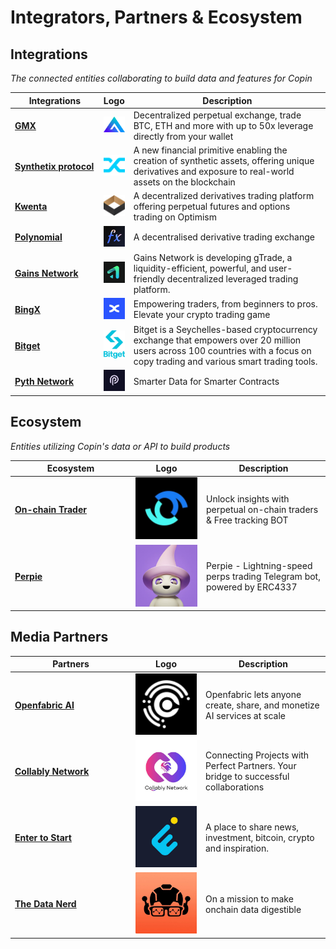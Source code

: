 # Integrators, Partners & Ecosystem

## Integrations

_The connected entities collaborating to build data and features for Copin_

<table><thead><tr><th width="187">Integrations</th><th>Logo</th><th width="560">Description</th></tr></thead><tbody><tr><td><a href="https://twitter.com/Copin_io/status/1723349580610412740"><strong>GMX</strong></a></td><td><img src="../.gitbook/assets/image (31).png" alt="" data-size="original"></td><td>Decentralized perpetual exchange, trade BTC, ETH and more with up to 50x leverage directly from your wallet</td></tr><tr><td><a href="https://twitter.com/Copin_io/status/1712090427015500091"><strong>Synthetix protocol</strong></a></td><td><img src="../.gitbook/assets/image (29).png" alt="" data-size="original"></td><td>A new financial primitive enabling the creation of synthetic assets, offering unique derivatives and exposure to real-world assets on the blockchain</td></tr><tr><td><a href="https://twitter.com/Copin_io/status/1722572408471879949"><strong>Kwenta</strong></a></td><td><img src="../.gitbook/assets/image (27).png" alt="" data-size="original"></td><td>A decentralized derivatives trading platform offering perpetual futures and options trading on Optimism</td></tr><tr><td><a href="https://twitter.com/Copin_io/status/1730955104453640386"><strong>Polynomial</strong></a></td><td><img src="../.gitbook/assets/Logo.png" alt="" data-size="original"></td><td>A decentralised derivative trading exchange</td></tr><tr><td><a href="https://twitter.com/GainsNetwork_io/status/1770568116973494679?s=20"><strong>Gains Network</strong></a></td><td><img src="../.gitbook/assets/image (1) (1) (1) (1) (1) (1).png" alt="" data-size="original"></td><td>Gains Network is developing gTrade, a liquidity-efficient, powerful, and user-friendly decentralized leveraged trading platform.</td></tr><tr><td><a href="https://twitter.com/BingXOfficial/status/1768160632325726449"><strong>BingX</strong></a></td><td><img src="../.gitbook/assets/image (32).png" alt="" data-size="original"></td><td>Empowering traders, from beginners to pros. Elevate your crypto trading game</td></tr><tr><td><a href="https://partner.bitget.online/bg/HPM3BN"><strong>Bitget</strong></a></td><td><img src="../.gitbook/assets/image (14) (1) (1).png" alt="" data-size="original"></td><td>Bitget is a Seychelles-based cryptocurrency exchange that empowers over 20 million users across 100 countries with a focus on copy trading and various smart trading tools.</td></tr><tr><td><a href="https://pyth.network/"><strong>Pyth Network</strong></a></td><td><img src="../.gitbook/assets/image (33).png" alt="" data-size="original"></td><td>Smarter Data for Smarter Contracts</td></tr></tbody></table>

## Ecosystem

_Entities utilizing Copin's data or API to build products_

<table><thead><tr><th width="179">Ecosystem</th><th width="99">Logo</th><th>Description</th></tr></thead><tbody><tr><td><a href="https://twitter.com/Onchain_Trader/status/1691405211347345408"><strong>On-chain Trader</strong></a></td><td><img src="../.gitbook/assets/image (34).png" alt="" data-size="original"></td><td>Unlock insights with perpetual on-chain traders &#x26; Free tracking BOT</td></tr><tr><td><a href="https://twitter.com/Copin_io/status/1732181946309189653"><strong>Perpie</strong></a></td><td><img src="../.gitbook/assets/telegram-peer-photo-size-1-5024292665038056535-1-0-0.jpg" alt="" data-size="original"></td><td>Perpie - Lightning-speed perps trading Telegram bot, powered by ERC4337</td></tr></tbody></table>



## Media Partners

<table><thead><tr><th width="179">Partners</th><th width="98">Logo</th><th>Description</th></tr></thead><tbody><tr><td><a href="https://twitter.com/Copin_io/status/1691399248829677568"><strong>Openfabric AI</strong></a></td><td><img src="../.gitbook/assets/image (37).png" alt="" data-size="original"></td><td>Openfabric lets anyone create, share, and monetize AI services at scale</td></tr><tr><td><a href="https://twitter.com/Copin_io/status/1722253836570735011"><strong>Collably Network</strong></a></td><td><img src="../.gitbook/assets/telegram-peer-photo-size-5-6314304646650377740-1-0-0 (2).jpg" alt="" data-size="original"></td><td>Connecting Projects with Perfect Partners. Your bridge to successful collaborations</td></tr><tr><td><a href="https://twitter.com/Copin_io/status/1725109406197776591"><strong>Enter to Start</strong></a></td><td><img src="../.gitbook/assets/telegram-peer-photo-size-5-6064116041379852956-1-0-0.jpg" alt="" data-size="original"></td><td>A place to share news, investment, bitcoin, crypto and inspiration.</td></tr><tr><td><a href="https://twitter.com/Copin_io/status/1709041858515714311"><strong>The Data Nerd</strong></a></td><td><img src="../.gitbook/assets/telegram-peer-photo-size-5-6129408920192661117-1-0-0.jpg" alt="" data-size="original"></td><td>On a mission to make onchain data digestible</td></tr></tbody></table>

